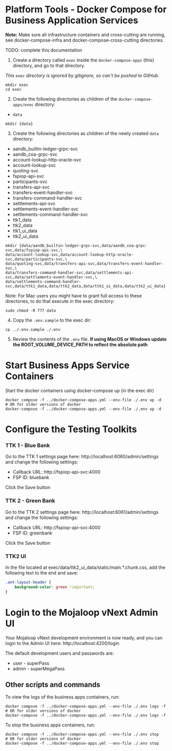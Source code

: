 # Platform Tools - Docker Compose for Business Application Services

**Note:** Make sure all infrastructure containers and cross-cutting are running, see docker-compose-infra and
docker-compose-cross-cutting directories. 

TODO: complete this documentation

1. Create a directory called `exec` inside the `docker-compose-apps` (this) directory, and go to that
   directory.

_This `exec` directory is ignored by gitignore, so can't be pushed to GitHub._

```shell
mkdir exec 
cd exec
```

2. Create the following directories as children of the `docker-compose-apps/exec` directory:

* `data`

```shell
mkdir {data}
```

3. Create the following directories as children of the newly created `data` directory:

* aandb_builtin-ledger-grpc-svc
* aandb_coa-grpc-svc
* account-lookup-http-oracle-svc
* account-lookup-svc
* quoting-svc
* fspiop-api-svc
* participants-svc
* transfers-api-svc
* transfers-event-handler-svc
* transfers-command-handler-svc
* settlements-api-svc
* settlements-event-handler-svc
* settlements-command-handler-svc
* ttk1_data
* ttk2_data
* ttk1_ui_data
* ttk2_ui_data

```shell
mkdir {data/aandb_builtin-ledger-grpc-svc,data/aandb_coa-grpc-svc,data/fspiop-api-svc,\
data/account-lookup-svc,data/account-lookup-http-oracle-svc,data/participants-svc,\
data/quoting-svc,data/transfers-api-svc,data/transfers-event-handler-svc,\
data/transfers-command-handler-svc,data/settlements-api-svc,data/settlements-event-handler-svc,\
data/settlements-command-handler-svc,data/ttk1_data,data/ttk2_data,data/ttk1_ui_data,data/ttk2_ui_data}
```

Note: For Mac users you might have to grant full access to these directories, to do that execute in the exec directory:
```shell
sudo chmod -R 777 data
```

4. Copy the `.env.sample` to the exec dir:

```shell
cp ../.env.sample ./.env
```

5. Review the contents of the `.env` file. **If using MacOS or Windows update the ROOT_VOLUME_DEVICE_PATH to reflect the absolute
   path**

# Start Business Apps Service Containers

Start the docker containers using docker-compose up (in the exec dir)

```shell
docker compose -f ../docker-compose-apps.yml --env-file ./.env up -d
# OR for older versions of docker
docker-compose -f ../docker-compose-apps.yml --env-file ./.env up -d
```

# Configure the Testing Toolkits

### TTK 1 - Blue Bank
Go to the TTK 1 settings page here: http://localhost:6060/admin/settings and change the following settings:
- Callback URL: http://fspiop-api-svc:4000
- FSP ID: bluebank

Click the Save button

### TTK 2 - Green Bank

Go to the TTK 2 settings page here: http://localhost:6061/admin/settings and change the following settings:

- Callback URL: http://fspiop-api-svc:4000
- FSP ID: greenbank

Click the Save button

### TTK2 UI 

In the file located at exec/data/ttk2_ui_data/static/main.*.chunk.css, add the following text to the end and save:

```css
.ant-layout-header {
    background-color: green !important;
}
```

# Login to the Mojaloop vNext Admin UI
Your Mojaloop vNext development environment is now ready, and you can login to the Admin UI here: http://localhost:4200/login

The default development users and passwords are:
- user - superPass
- admin - superMegaPass

## Other scripts and commands
To view the logs of the business apps containers, run:

```shell
docker compose -f ../docker-compose-apps.yml --env-file ./.env logs -f
# OR for older versions of docker
docker-compose -f ../docker-compose-apps.yml --env-file ./.env logs -f
```

To stop the business apps containers, run:

```shell
docker compose -f ../docker-compose-apps.yml --env-file ./.env stop
# OR for older versions of docker
docker-compose -f ../docker-compose-apps.yml --env-file ./.env stop
```


